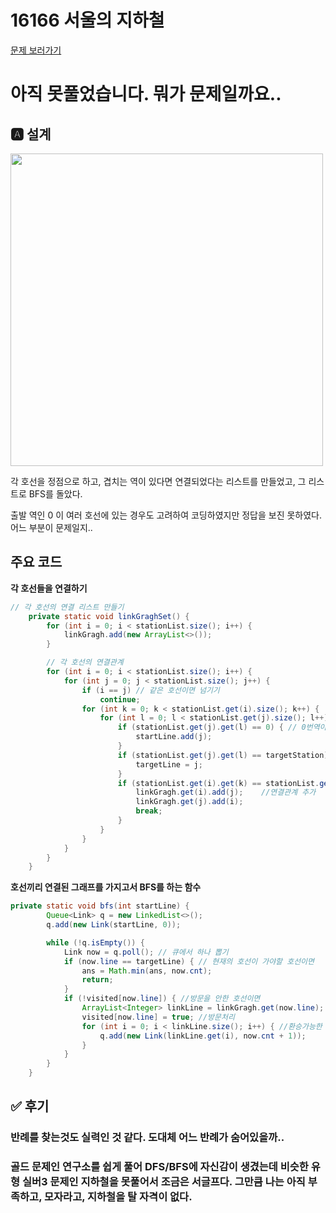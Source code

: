 # 16166 서울의 지하철
[문제 보러가기](https://www.acmicpc.net/problem/16166)

# **아직 못풀었습니다. 뭐가 문제일까요..**

## 🅰 설계
<img src="https://user-images.githubusercontent.com/69133236/108726159-7253a680-756a-11eb-9f25-7e50e6150cfc.png" height="500">



각 호선을 정점으로 하고, 겹치는 역이 있다면 연결되었다는 리스트를 만들었고, 그 리스트로 BFS를 돌았다.

출발 역인 0 이 여러 호선에 있는 경우도 고려하여 코딩하였지만 정답을 보진 못하였다. 어느 부분이 문제일지..



## 주요 코드

**각 호선들을 연결하기**

```java
// 각 호선의 연결 리스트 만들기
	private static void linkGraghSet() {
		for (int i = 0; i < stationList.size(); i++) {
			linkGragh.add(new ArrayList<>());
		}

		// 각 호선의 연결관계
		for (int i = 0; i < stationList.size(); i++) {
			for (int j = 0; j < stationList.size(); j++) {
				if (i == j) // 같은 호선이면 넘기기
					continue;
				for (int k = 0; k < stationList.get(i).size(); k++) {
					for (int l = 0; l < stationList.get(j).size(); l++) {
						if (stationList.get(j).get(l) == 0) { // 0번역이면 시작 호선 등록
							startLine.add(j);
						}
						if (stationList.get(j).get(l) == targetStation) { // 도착역번호이면
							targetLine = j;
						}
						if (stationList.get(i).get(k) == stationList.get(j).get(l)) { // 같은 역번호가있으면
							linkGragh.get(i).add(j);	//연결관계 추가
							linkGragh.get(j).add(i);
							break;
						}
					}
				}
			}
		}
	}
```



**호선끼리 연결된 그래프를 가지고서 BFS를 하는 함수**

```java
private static void bfs(int startLine) {
		Queue<Link> q = new LinkedList<>();
		q.add(new Link(startLine, 0));

		while (!q.isEmpty()) {
			Link now = q.poll(); // 큐에서 하나 뽑기
			if (now.line == targetLine) { // 현재의 호선이 가야할 호선이면
				ans = Math.min(ans, now.cnt);
				return;
			}
			if (!visited[now.line]) { //방문을 안한 호선이면
				ArrayList<Integer> linkLine = linkGragh.get(now.line);
				visited[now.line] = true; //방문처리
				for (int i = 0; i < linkLine.size(); i++) { //환승가능한 호선을 큐에삽입
					q.add(new Link(linkLine.get(i), now.cnt + 1));
				}
			}
		}
	}
```


## ✅ 후기
### 반례를 찾는것도 실력인 것 같다. 도대체 어느 반례가 숨어있을까..

### 골드 문제인 연구소를 쉽게 풀어 DFS/BFS에 자신감이 생겼는데 비슷한 유형 실버3 문제인 지하철을 못풀어서 조금은 서글프다. 그만큼 나는 아직 부족하고, 모자라고, 지하철을 탈 자격이 없다.